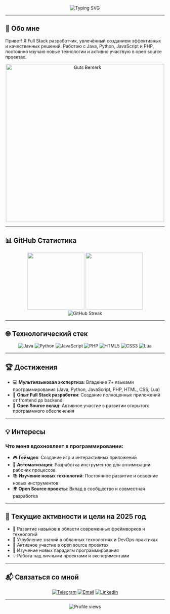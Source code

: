 <div align="center">
  <img src="https://readme-typing-svg.demolab.com?font=Fira+Code&weight=7000&size=33&duration=4000&pause=1000&color=38BDF8&width=435&lines=Full+Stack+Developer;Java+%7C+Python+%7C+JS+%7C+PHP;Open+Source+Enthusiast" alt="Typing SVG" />
</div>

---

## 👋 Обо мне

Привет! Я Full Stack разработчик, увлечённый созданием эффективных и качественных решений. Работаю с Java, Python, JavaScript и PHP, постоянно изучаю новые технологии и активно участвую в open source проектах.

<div align="center">
  <img src="https://i.giphy.com/media/v1.Y2lkPTc5MGI3NjExbXJqOWdkZGN0dWp5NTF4bHQ5N3JycjNpZGFxM3ZwbnU0enRyOW5hOCZlcD12MV9pbnRlcm5hbF9naWZfYnlfaWQmY3Q9Zw/gokYRroZLyKhG/giphy.gif" width="500" alt="Guts Berserk" />
</div>

---

## 📊 GitHub Статистика

<div align="center">
  <img height="180em" src="https://github-readme-stats.vercel.app/api?username=Benqxc&show_icons=true&theme=tokyonight&include_all_commits=true&count_private=true"/>
  <img height="180em" src="https://github-readme-stats.vercel.app/api/top-langs/?username=Benqxc&layout=compact&langs_count=8&theme=tokyonight"/>
</div>

<div align="center">
  <img src="https://github-readme-streak-stats.herokuapp.com/?user=Benqxc&theme=tokyonight" alt="GitHub Streak" />
</div>

---

## 🌐 Технологический стек

<div align="center">
  <img src="https://img.shields.io/badge/Java-ED8B00?style=for-the-badge&logo=openjdk&logoColor=white" alt="Java"/>
  <img src="https://img.shields.io/badge/Python-3776AB?style=for-the-badge&logo=python&logoColor=white" alt="Python"/>
  <img src="https://img.shields.io/badge/JavaScript-F7DF1E?style=for-the-badge&logo=javascript&logoColor=black" alt="JavaScript"/>
  <img src="https://img.shields.io/badge/PHP-777BB4?style=for-the-badge&logo=php&logoColor=white" alt="PHP"/>
  <img src="https://img.shields.io/badge/HTML5-E34F26?style=for-the-badge&logo=html5&logoColor=white" alt="HTML5"/>
  <img src="https://img.shields.io/badge/CSS3-1572B6?style=for-the-badge&logo=css3&logoColor=white" alt="CSS3"/>
  <img src="https://img.shields.io/badge/Lua-2C2D72?style=for-the-badge&logo=lua&logoColor=white" alt="Lua"/>
</div>

---

## 🏆 Достижения

- 💻 **Мультиязыковая экспертиза**: Владение 7+ языками программирования (Java, Python, JavaScript, PHP, HTML, CSS, Lua)
- 🌟 **Опыт Full Stack разработки**: Создание полноценных приложений от frontend до backend
- 🔧 **Open Source вклад**: Активное участие в развитии открытого программного обеспечения

---

## 💡 Интересы

### Что меня вдохновляет в программировании:

- 🎮 **Геймдев**: Создание игр и интерактивных приложений
- 🤖 **Автоматизация**: Разработка инструментов для оптимизации рабочих процессов
- 📚 **Изучение новых технологий**: Постоянное развитие и освоение новых инструментов
- 🌍 **Open Source проекты**: Вклад в сообщество и совместная разработка

---

## 🎯 Текущие активности и цели на 2025 год

- 🚀 Развитие навыков в области современных фреймворков и технологий
- 🔬 Углубление знаний в облачных технологиях и DevOps практиках
- 🤝 Активное участие в open source проектах
- 📖 Изучение новых парадигм программирования
- 💡 Работа над личными проектами и экспериментами

---

## 📬 Связаться со мной

<div align="center">
  
[![Telegram](https://img.shields.io/badge/Telegram-2CA5E0?style=for-the-badge&logo=telegram&logoColor=white)](https://t.me/yourusername)
[![Email](https://img.shields.io/badge/Email-D14836?style=for-the-badge&logo=gmail&logoColor=white)](mailto:your.email@example.com)
[![LinkedIn](https://img.shields.io/badge/LinkedIn-0077B5?style=for-the-badge&logo=linkedin&logoColor=white)](https://linkedin.com/in/yourprofile)

</div>

---

<div align="center">
  <img src="https://komarev.com/ghpvc/?username=Benqxc&color=blueviolet&style=flat-square&label=Просмотры+профиля" alt="Profile views" />
</div>

